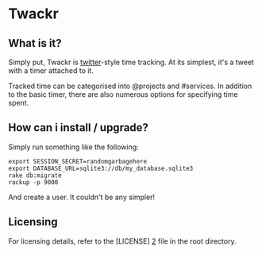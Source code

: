 # Twackr
## What is it?

Simply put, Twackr is [twitter][1]-style time tracking. At its simplest, it's a tweet with a timer attached to it.

Tracked time can be categorised into @projects and #services. In addition to the basic timer, there are also numerous options for specifying time spent.

## How can i install / upgrade?

Simply run something like the following:

	export SESSION_SECRET=randomgarbagehere
	export DATABASE_URL=sqlite3://db/my_database.sqlite3
	rake db:migrate
	rackup -p 9000

And create a user. It couldn't be any simpler!

## Licensing

For licensing details, refer to the [LICENSE] [2] file in the root directory.

[1]: http://www.twitter.com
[2]: LICENSE

